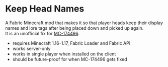 # Keep Head Names

A Fabric Minecraft mod that makes it so that player heads keep their display names and lore tags after being placed down and picked up again.<br>
It is an unofficial fix for [MC-174496](https://bugs.mojang.com/browse/MC-174496).

* requires Minecraft 1.16-1.17, Fabric Loader and Fabric API
* works server-only
* works in single player when installed on the client
* should be future-proof for when MC-174496 gets fixed